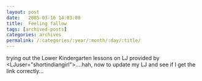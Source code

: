 ```yaml
---
layout: post
date:	2005-03-16 14:03:00
title:  Feeling fallow
tags: [archived-posts]
categories: archives
permalink: /:categories/:year/:month/:day/:title/
---
```

trying out the Lower Kindergarten lessons on LJ provided by <LJuser="shortindiangirl">....hah, now to update my LJ and see if I get the link correctly...
